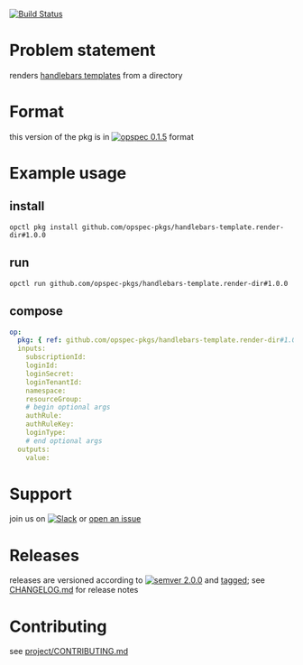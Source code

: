 [![Build Status](https://travis-ci.org/opspec-pkgs/handlebars-template.render-dir.svg?branch=master)](https://travis-ci.org/opspec-pkgs/handlebars-template.render-dir)

# Problem statement

renders [handlebars templates](http://handlebarsjs.com) from a directory

# Format

this version of the pkg is in [![opspec 0.1.5](https://img.shields.io/badge/opspec-0.1.5-brightgreen.svg?colorA=6b6b6b&colorB=fc16be)](https://opspec.io/0.1.5/packages.html) format

# Example usage

## install

```shell
opctl pkg install github.com/opspec-pkgs/handlebars-template.render-dir#1.0.0
```

## run

```
opctl run github.com/opspec-pkgs/handlebars-template.render-dir#1.0.0
```

## compose

```yaml
op:
  pkg: { ref: github.com/opspec-pkgs/handlebars-template.render-dir#1.0.0 }
  inputs:
    subscriptionId:
    loginId:
    loginSecret:
    loginTenantId:
    namespace:
    resourceGroup:
    # begin optional args
    authRule:
    authRuleKey:
    loginType:
    # end optional args
  outputs:
    value:
```

# Support

join us on
[![Slack](https://opspec-slackin.herokuapp.com/badge.svg)](https://opspec-slackin.herokuapp.com/)
or
[open an issue](https://github.com/opspec-pkgs/handlebars-template.render-dir/issues)

# Releases

releases are versioned according to
[![semver 2.0.0](https://img.shields.io/badge/semver-2.0.0-brightgreen.svg)](http://semver.org/spec/v2.0.0.html)
and [tagged](https://git-scm.com/book/en/v2/Git-Basics-Tagging); see
[CHANGELOG.md](CHANGELOG.md) for release notes

# Contributing

see
[project/CONTRIBUTING.md](https://github.com/opspec-pkgs/project/blob/master/CONTRIBUTING.md)
